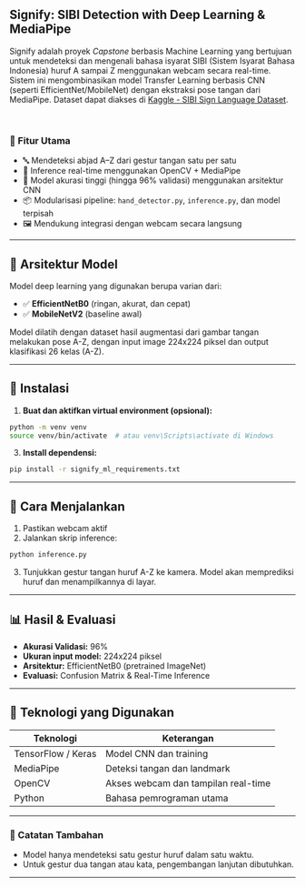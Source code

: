 ## Signify: SIBI Detection with Deep Learning & MediaPipe

Signify adalah proyek *Capstone* berbasis Machine Learning yang bertujuan untuk mendeteksi dan mengenali bahasa isyarat SIBI (Sistem Isyarat Bahasa Indonesia) huruf A sampai Z menggunakan webcam secara real-time. Sistem ini mengombinasikan model Transfer Learning berbasis CNN (seperti EfficientNet/MobileNet) dengan ekstraksi pose tangan dari MediaPipe. Dataset dapat diakses di [Kaggle - SIBI Sign Language Dataset](https://www.kaggle.com/dataset-url](https://www.kaggle.com/datasets/alvinbintang/sibi-dataset)). 

<br>

### 📌 Fitur Utama

* 🔤 Mendeteksi abjad A–Z dari gestur tangan satu per satu
* 🎥 Inference real-time menggunakan OpenCV + MediaPipe
* 🧠 Model akurasi tinggi (hingga 96% validasi) menggunakan arsitektur CNN
* 📦 Modularisasi pipeline: `hand_detector.py`, `inference.py`, dan model terpisah
* 🖼️ Mendukung integrasi dengan webcam secara langsung

---

## 🧠 Arsitektur Model

Model deep learning yang digunakan berupa varian dari:

* ✅ **EfficientNetB0** (ringan, akurat, dan cepat)
* ✅ **MobileNetV2** (baseline awal)

Model dilatih dengan dataset hasil augmentasi dari gambar tangan melakukan pose A-Z, dengan input image 224x224 piksel dan output klasifikasi 26 kelas (A-Z).

---

## 🔧 Instalasi

1. **Buat dan aktifkan virtual environment (opsional):**

```bash
python -m venv venv
source venv/bin/activate  # atau venv\Scripts\activate di Windows
```

3. **Install dependensi:**

```bash
pip install -r signify_ml_requirements.txt
```

---

## 🚀 Cara Menjalankan

1. Pastikan webcam aktif
2. Jalankan skrip inference:

```bash
python inference.py
```

3. Tunjukkan gestur tangan huruf A-Z ke kamera. Model akan memprediksi huruf dan menampilkannya di layar.

---

## 📊 Hasil & Evaluasi

* **Akurasi Validasi:** 96%
* **Ukuran input model:** 224x224 piksel
* **Arsitektur:** EfficientNetB0 (pretrained ImageNet)
* **Evaluasi:** Confusion Matrix & Real-Time Inference

---

## 🧪 Teknologi yang Digunakan

| Teknologi          | Keterangan                          |
| ------------------ | ----------------------------------- |
| TensorFlow / Keras | Model CNN dan training              |
| MediaPipe          | Deteksi tangan dan landmark         |
| OpenCV             | Akses webcam dan tampilan real-time |
| Python             | Bahasa pemrograman utama            |

---

### 📌 Catatan Tambahan

* Model hanya mendeteksi satu gestur huruf dalam satu waktu.
* Untuk gestur dua tangan atau kata, pengembangan lanjutan dibutuhkan.

---
